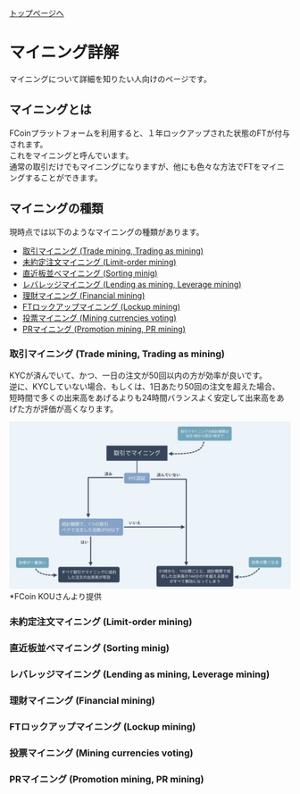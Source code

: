 [トップページへ](./)

# マイニング詳解

マイニングについて詳細を知りたい人向けのページです。

## マイニングとは

FCoinプラットフォームを利用すると、１年ロックアップされた状態のFTが付与されます。  
これをマイニングと呼んでいます。  
通常の取引だけでもマイニングになりますが、他にも色々な方法でFTをマイニングすることができます。  


## マイニングの種類

現時点では以下のようなマイニングの種類があります。

- [取引マイニング (Trade mining, Trading as mining)](#取引マイニング-trade-mining-trading-as-mining)
- [未約定注文マイニング (Limit-order mining)](#未約定注文マイニング-limit-order-mining)
- [直近板並べマイニング (Sorting minig)](#直近板並べマイニング-sorting-minig)
- [レバレッジマイニング (Lending as mining, Leverage mining)](#レバレッジマイニング-lending-as-mining-leverage-mining)
- [理財マイニング (Financial mining)](#理財マイニング-financial-mining)
- [FTロックアップマイニング (Lockup mining)](#FTロックアップマイニング-lockup-mining)
- [投票マイニング (Mining currencies voting)](#投票マイニング-mining-currencies-voting)
- [PRマイニング (Promotion mining, PR mining)](#PRマイニング-promotion-mining-pr-mining)

### 取引マイニング (Trade mining, Trading as mining)

KYCが済んでいて、かつ、一日の注文が50回以内の方が効率が良いです。  
逆に、KYCしていない場合、もしくは、1日あたり50回の注文を超えた場合、  
短時間で多くの出来高をあげるよりも24時間バランスよく安定して出来高をあげた方が評価が高くなります。  

![取引マイニングのフローチャート](./images/mining/trade-mining-flow-chart.jpg)
*FCoin KOUさんより提供


### 未約定注文マイニング (Limit-order mining)

### 直近板並べマイニング (Sorting minig)

### レバレッジマイニング (Lending as mining, Leverage mining)

### 理財マイニング (Financial mining)

### FTロックアップマイニング (Lockup mining)

### 投票マイニング (Mining currencies voting)

### PRマイニング (Promotion mining, PR mining)
